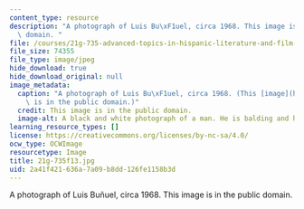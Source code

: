 ```yaml
---
content_type: resource
description: "A photograph of Luis Bu\xF1uel, circa 1968. This image is in the public\
  \ domain. "
file: /courses/21g-735-advanced-topics-in-hispanic-literature-and-film-the-films-of-luis-bunuel-fall-2013/2a41f421636a7a09b8dd126fe1158b3d_21g-735f13.jpg
file_size: 74355
file_type: image/jpeg
hide_download: true
hide_download_original: null
image_metadata:
  caption: "A photograph of Luis Bu\xF1uel, circa 1968. (This [image](https://en.wikipedia.org/wiki/Luis_Bu%C3%B1uel)\
    \ is in the public domain.)"
  credit: This image is in the public domain.
  image-alt: A black and white photograph of a man. He is balding and has a thin mustache.
learning_resource_types: []
license: https://creativecommons.org/licenses/by-nc-sa/4.0/
ocw_type: OCWImage
resourcetype: Image
title: 21g-735f13.jpg
uid: 2a41f421-636a-7a09-b8dd-126fe1158b3d
---
```

A photograph of Luis Buñuel, circa 1968. This image is in the public domain. 